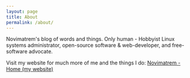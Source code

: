 ```yaml
---
layout: page
title: About
permalink: /about/
---
```


Novimatrem's blog of words and things. Only human - Hobbyist Linux systems administrator, open-source software & web-developer, and free-software advocate.

Visit my website for much more of me and the things I do:
[Novimatrem - Home (my website)](https://novimatrem.gitlab.io/)

